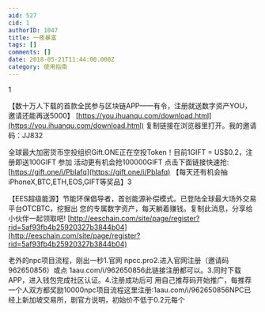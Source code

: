 ```yaml
---
aid: 527
cid: 1
authorID: 1047
title: 一夜暴富
tags: []
comments: []
date: 2018-05-21T11:44:00.000Z
category: 使用指南
---
```


1

【数十万人下载的首款全民参与区块链APP——有令，注册就送数字资产YOU，邀请还能再送5000】 [https://you.ihuanqu.com/download.html](https://you.ihuanqu.com/download.html) 复制链接在浏览器里打开。我的邀请码：JJ832

全球最大加密货币空投组织Gift.ONE正在空投Token！目前1GIFT = US$0.2，注册即送100GIFT 参加 活动更有机会抢100000GIFT 点击下面链接快速抢: [https://gift.one/i/PbIafq](https://gift.one/i/PbIafq) 【每天还有机会抽 iPhoneX,BTC,ETH,EOS,GIFT等奖品】3

【EES超级能源】节能环保倡导者，首创能源补偿模式。已登陆全球最大场外交易平台OTCBTC，挖掘出 您的专属数字资产，每天躺着赚钱。复制此消息，分享给小伙伴一起领取吧! [http://eeschain.com/site/page/register?rid=5af93fb4b25920327b3844b04](http://eeschain.com/site/page/register?rid=5af93fb4b25920327b3844b04)

老外的npc项目流程，刚出一秒1.官网 npcc.pro2.进入官网注册（邀请码962650856）或点 1aau.com/i/962650856此链接注册都可以。3.同时下载APP，进入钱包完成社区认证。4.注册成功后可 用自己推荐码开始推广，每推荐一个人双方都奖励10000npc项目流程这里注册:1aau.com/i/962650856NPC已经上新加坡交易所，剧官方说明，初始价不低于0.2元每个
